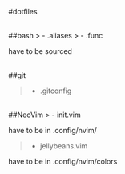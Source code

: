 #dotfiles

<br>
##bash
> - .aliases
> - .func

have to be sourced


<br>
##git

> - .gitconfig


<br>
##NeoVim
> - init.vim

have to be in .config/nvim/

> - jellybeans.vim

have to be in .config/nvim/colors
